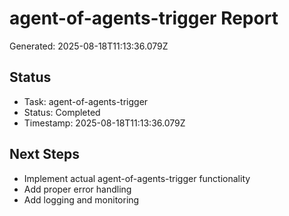# agent-of-agents-trigger Report

Generated: 2025-08-18T11:13:36.079Z

## Status
- Task: agent-of-agents-trigger
- Status: Completed
- Timestamp: 2025-08-18T11:13:36.079Z

## Next Steps
- Implement actual agent-of-agents-trigger functionality
- Add proper error handling
- Add logging and monitoring
